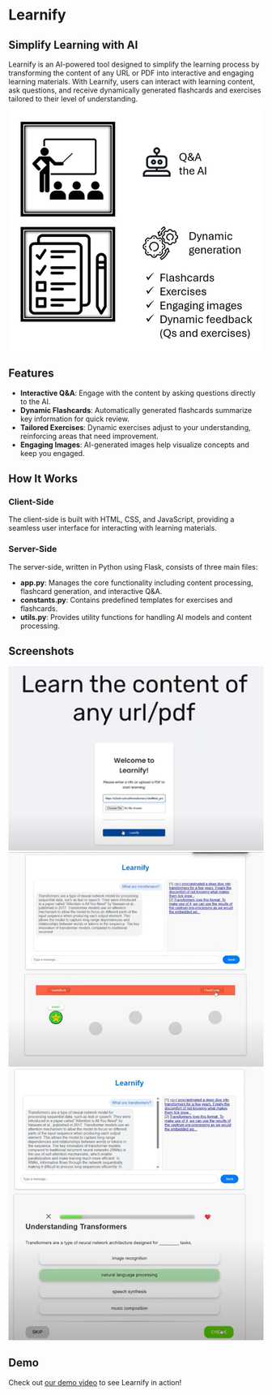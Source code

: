 # Learnify

## Simplify Learning with AI

Learnify is an AI-powered tool designed to simplify the learning process by transforming the content of any URL or PDF into interactive and engaging learning materials. With Learnify, users can interact with learning content, ask questions, and receive dynamically generated flashcards and exercises tailored to their level of understanding.

<p align="center">
  <img src="thumbnail.png" alt="Thumbnail">
</p>

## Features

- **Interactive Q&A**: Engage with the content by asking questions directly to the AI.
- **Dynamic Flashcards**: Automatically generated flashcards summarize key information for quick review.
- **Tailored Exercises**: Dynamic exercises adjust to your understanding, reinforcing areas that need improvement.
- **Engaging Images**: AI-generated images help visualize concepts and keep you engaged.

## How It Works

### Client-Side

The client-side is built with HTML, CSS, and JavaScript, providing a seamless user interface for interacting with learning materials.

### Server-Side

The server-side, written in Python using Flask, consists of three main files:

- **app.py**: Manages the core functionality including content processing, flashcard generation, and interactive Q&A.
- **constants.py**: Contains predefined templates for exercises and flashcards.
- **utils.py**: Provides utility functions for handling AI models and content processing.

## Screenshots
   ![Starting_Page](images/Starting_Page.png)
   ![Chat_And_Learn](images/Chat_And_Learn.png)
   ![Interactive_Learning](images/Interactive_Learning.png)


## Demo
Check out [our demo video](https://youtu.be/h4TQWaT4Duo) to see Learnify in action!
